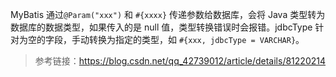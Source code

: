 MyBatis 通过`@Param("xxx")` 和 `#{xxxx}` 传递参数给数据库，会将 Java 类型转为数据库的数据类型，如果传入的是 null 值，类型转换错误时会报错。jdbcType 针对为空的字段，手动转换为指定的类型，如 `#{xxx, jdbcType = VARCHAR}`。

> 参考链接：https://blog.csdn.net/qq_42739012/article/details/81220214
